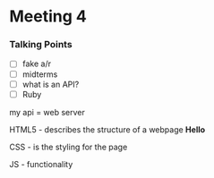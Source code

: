 # Meeting 4

### Talking Points
- [ ] fake a/r
- [ ] midterms
- [ ] what is an API?
- [ ] Ruby

my api = web server

HTML5 - describes the structure of a webpage <b>Hello</b>

CSS - is the styling for the page

JS - functionality


















